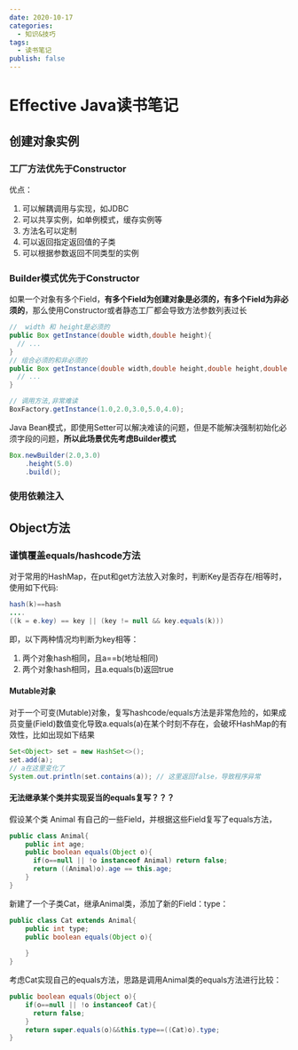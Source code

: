 ```yaml
---
date: 2020-10-17
categories:
  - 知识&技巧
tags:
  - 读书笔记
publish: false
---
```


# Effective Java读书笔记

## 创建对象实例

### 工厂方法优先于Constructor

优点：

1. 可以解耦调用与实现，如JDBC
2. 可以共享实例，如单例模式，缓存实例等
3. 方法名可以定制
4. 可以返回指定返回值的子类
5. 可以根据参数返回不同类型的实例

### Builder模式优先于Constructor

如果一个对象有多个Field，**有多个Field为创建对象是必须的，有多个Field为非必须的**，那么使用Constructor或者静态工厂都会导致方法参数列表过长

```java
//  width 和 height是必须的
public Box getInstance(double width,double height){
  // ...
}
// 组合必须的和非必须的
public Box getInstance(double width,double height,double height,double transparency,double gamma ){
  // ...
}

// 调用方法,非常难读
BoxFactory.getInstance(1.0,2.0,3.0,5.0,4.0);
```

Java Bean模式，即使用Setter可以解决难读的问题，但是不能解决强制初始化必须字段的问题，**所以此场景优先考虑Builder模式**

```java
Box.newBuilder(2.0,3.0)
    .height(5.0)
    .build();
```

### 使用依赖注入

## Object方法

### 谨慎覆盖equals/hashcode方法

对于常用的HashMap，在put和get方法放入对象时，判断Key是否存在/相等时，使用如下代码:

```java
hash(k)==hash
....
((k = e.key) == key || (key != null && key.equals(k)))
```

即，以下两种情况均判断为key相等：

1. 两个对象hash相同，且a==b(地址相同)
2. 两个对象hash相同，且a.equals(b)返回true

#### Mutable对象

对于一个可变(Mutable)对象，复写hashcode/equals方法是非常危险的，如果成员变量(Field)数值变化导致a.equals(a)在某个时刻不存在，会破坏HashMap的有效性，比如出现如下结果

```java
Set<Object> set = new HashSet<>();
set.add(a);
// a在这里变化了
System.out.println(set.contains(a)); // 这里返回false，导致程序异常
```

#### 无法继承某个类并实现妥当的equals复写？？？

假设某个类 Animal 有自己的一些Field，并根据这些Field复写了equals方法，

```java
public class Animal{
    public int age;
    public boolean equals(Object o){
      if(o==null || !o instanceof Animal) return false;
      return ((Animal)o).age == this.age;
    }
}
```

新建了一个子类Cat，继承Animal类，添加了新的Field：type：

```java
public class Cat extends Animal{
    public int type;
    public boolean equals(Object o){
       
    }
}
```

考虑Cat实现自己的equals方法，思路是调用Animal类的equals方法进行比较：

```java
public boolean equals(Object o){
    if(o==null || !o instanceof Cat){
      return false;
    }
    return super.equals(o)&&this.type==((Cat)o).type;
}
```

